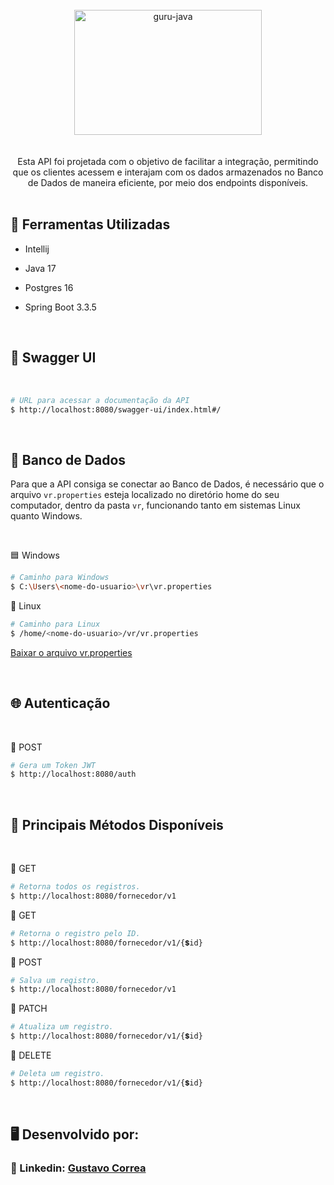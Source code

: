 <div align="center"> <br> 
  <img align="center" alt="guru-java" height="200" width="300" src="https://cdn.jsdelivr.net/gh/devicons/devicon@latest/icons/spring/spring-original.svg" />
</div> <br>  <br> 


<div align="center"> 
  Esta API foi projetada com o objetivo de facilitar a integração, permitindo que os clientes acessem e interajam com os dados armazenados no Banco de Dados de maneira eficiente, por meio dos endpoints   
  disponíveis.
</div>


 <br> 


## 🚀 Ferramentas Utilizadas

* Intellij

* Java 17

* Postgres 16

* Spring Boot 3.3.5

  <br> 


## 📑 Swagger UI

<br>

```bash
# URL para acessar a documentação da API 
$ http://localhost:8080/swagger-ui/index.html#/
```

<br>


## 🐘 Banco de Dados

Para que a API consiga se conectar ao Banco de Dados, é necessário que o arquivo `vr.properties` esteja localizado no diretório home do seu computador, dentro da pasta `vr`, funcionando tanto em sistemas Linux quanto Windows.

 <br>

🟦 Windows
```bash
# Caminho para Windows
$ C:\Users\<nome-do-usuario>\vr\vr.properties
```

🐧 Linux
```bash
# Caminho para Linux
$ /home/<nome-do-usuario>/vr/vr.properties
```

[Baixar o arquivo vr.properties](./resources/vr.properties)


<br>


## 🌐 Autenticação

 <br>

  🔹 POST
```bash
# Gera um Token JWT 
$ http://localhost:8080/auth
```

 <br>


## 🔶 Principais Métodos Disponíveis

 <br> 

🔹 GET
```bash
# Retorna todos os registros.
$ http://localhost:8080/fornecedor/v1
```

🔹 GET
```bash
# Retorna o registro pelo ID.
$ http://localhost:8080/fornecedor/v1/{💲id}
```

🔹 POST
```bash
# Salva um registro.
$ http://localhost:8080/fornecedor/v1
```

🔹 PATCH
```bash
# Atualiza um registro.
$ http://localhost:8080/fornecedor/v1/{💲id}
```

🔹 DELETE
```bash
# Deleta um registro.
$ http://localhost:8080/fornecedor/v1/{💲id}
```

<br> 

## 🖥️ Desenvolvido por:

### 📝 Linkedin: [Gustavo Correa](https://www.linkedin.com/in/gustavo-chauar-correa-946168269/)

